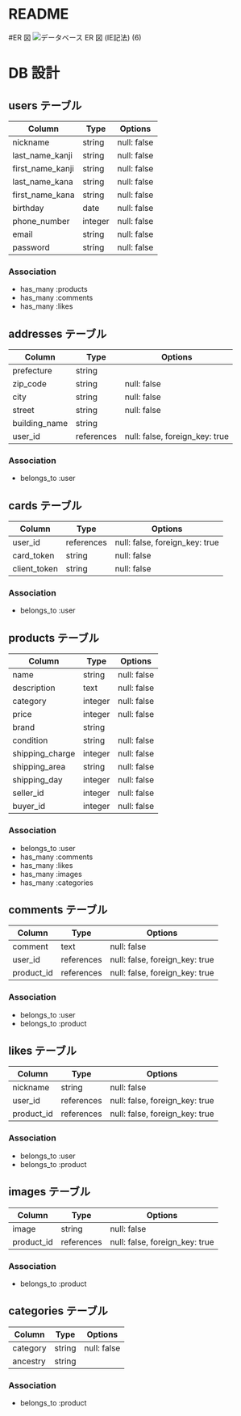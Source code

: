 # README

#ER 図
![データベース ER 図 (IE記法) (6)](https://user-images.githubusercontent.com/67144675/88506341-adade700-d014-11ea-8a69-b1ab20eab66a.png)

# DB 設計

## users テーブル

| Column           | Type    | Options     |
| ---------------- | ------- | ----------- |
| nickname         | string  | null: false |
| last_name_kanji  | string  | null: false |
| first_name_kanji | string  | null: false |
| last_name_kana   | string  | null: false |
| first_name_kana  | string  | null: false |
| birthday         | date    | null: false |
| phone_number     | integer | null: false |
| email            | string  | null: false |
| password         | string  | null: false |

### Association

- has_many :products
- has_many :comments
- has_many :likes

## addresses テーブル

| Column        | Type       | Options                        |
| ------------- | ---------- | ------------------------------ |
| prefecture    | string     |
| zip_code      | string     | null: false                    |
| city          | string     | null: false                    |
| street        | string     | null: false                    |
| building_name | string     |
| user_id       | references | null: false, foreign_key: true |

### Association

- belongs_to :user

## cards テーブル

| Column       | Type       | Options                        |
| ------------ | ---------- | ------------------------------ |
| user_id      | references | null: false, foreign_key: true |
| card_token   | string     | null: false                    |
| client_token | string     | null: false                    |

### Association

- belongs_to :user

## products テーブル

| Column          | Type    | Options     |
| --------------- | ------- | ----------- |
| name            | string  | null: false |
| description     | text    | null: false |
| category        | integer | null: false |
| price           | integer | null: false |
| brand           | string  |
| condition       | string  | null: false |
| shipping_charge | integer | null: false |
| shipping_area   | string  | null: false |
| shipping_day    | integer | null: false |
| seller_id       | integer | null: false |
| buyer_id        | integer | null: false |

### Association

- belongs_to :user
- has_many :comments
- has_many :likes
- has_many :images
- has_many :categories

## comments テーブル

| Column     | Type       | Options                        |
| ---------- | ---------- | ------------------------------ |
| comment    | text       | null: false                    |
| user_id    | references | null: false, foreign_key: true |
| product_id | references | null: false, foreign_key: true |

### Association

- belongs_to :user
- belongs_to :product

## likes テーブル

| Column     | Type       | Options                        |
| ---------- | ---------- | ------------------------------ |
| nickname   | string     | null: false                    |
| user_id    | references | null: false, foreign_key: true |
| product_id | references | null: false, foreign_key: true |

### Association

- belongs_to :user
- belongs_to :product

## images テーブル

| Column     | Type       | Options                        |
| ---------- | ---------- | ------------------------------ |
| image      | string     | null: false                    |
| product_id | references | null: false, foreign_key: true |

### Association

- belongs_to :product

## categories テーブル

| Column   | Type   | Options     |
| -------- | ------ | ----------- |
| category | string | null: false |
| ancestry | string |

### Association

- belongs_to :product
